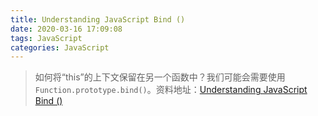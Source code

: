 ```yaml
---
title: Understanding JavaScript Bind ()
date: 2020-03-16 17:09:08
tags: JavaScript
categories: JavaScript
---
```


> 如何将“this”的上下文保留在另一个函数中？我们可能会需要使用`Function.prototype.bind()`。资料地址：[Understanding JavaScript Bind ()](https://www.smashingmagazine.com/2014/01/understanding-javascript-function-prototype-bind/)

<!--more-->